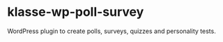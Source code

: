 klasse-wp-poll-survey
=====================

WordPress plugin to create polls, surveys, quizzes and personality tests.
